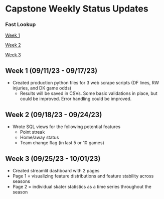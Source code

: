# Capstone Weekly Status Updates
### Fast Lookup
[Week 1](#week-1)

[Week 2](#week-2)

[Week 3](#week-3)

## Week 1 (09/11/23 - 09/17/23) <a name="week-1"></a>
* Created production python files for 3 web scrape scripts (DF lines, RW injuries, and DK game odds)
   - Results will be saved in CSVs. Some basic validations in place, but could be improved. Error handling could be improved.

## Week 2 (09/18/23 - 09/24/23) <a name="week-2"></a>
* Wrote SQL views for the following potential features
   - Point streak
   - Home/away status
   - Team change flag (in last 5 or 10 games)
 
## Week 3 (09/25/23 - 10/01/23) <a name="week-3"></a>
* Created streamlit dashboard with 2 pages 
* Page 1 = visualizing feature distributions and feature stability across seasons
* Page 2 = individual skater statistics as a time series throughout the season
